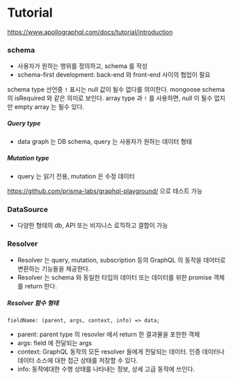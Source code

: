 # Tutorial
https://www.apollographql.com/docs/tutorial/introduction

### schema
* 사용자가 원하는 행위를 정의하고, schema 를 작성
* schema-first development: back-end 와 front-end 사이의 협업이 필요

schema type 선언중 `!` 표시는 null 값이 될수 없다를 의미한다.
mongoose schema 의 isRequired 와 같은 의미로 보인다.
array type 과 `!` 를 사용하면, null 이 될수 없지만 empty array 는 될수 있다.

##### Query type
* data graph 는 DB schema, query 는 사용자가 원하는 데이터 형태

##### Mutation type
* query 는 읽기 전용, mutation 은 수정 데이터

https://github.com/prisma-labs/graphql-playground/ 으로 테스트 가능

### DataSource
* 다양한 형태의 db, API 또는 비지니스 로직하고 결합이 가능

### Resolver
* Resolver 는 query, mutation, subscription 등의 GraphQL 의 동작을 데어터로 변환하는 기능들을 제공한다.
* Resolver 는 schema 와 동일한 타입의 데이터 또는 데이터를 위한 promise 객체를 return 한다.

##### Resolver 함수 형태
```JS
fieldName: (parent, args, context, info) => data;
```
* parent: parent type 의 resovler 에서 return 한 결과물을 포한한 객체
* args: field 에 전달되는 args
* context: GraphQL 동작의 모든 resolver 들에게 전달되는 데이터. 인증 데이터나 데이터 소스에 대한 접근 상태를 저장할 수 있다.
* info: 동작에대한 수행 상태를 나타내는 정보, 상세 고급 동작에 쓰인다.

